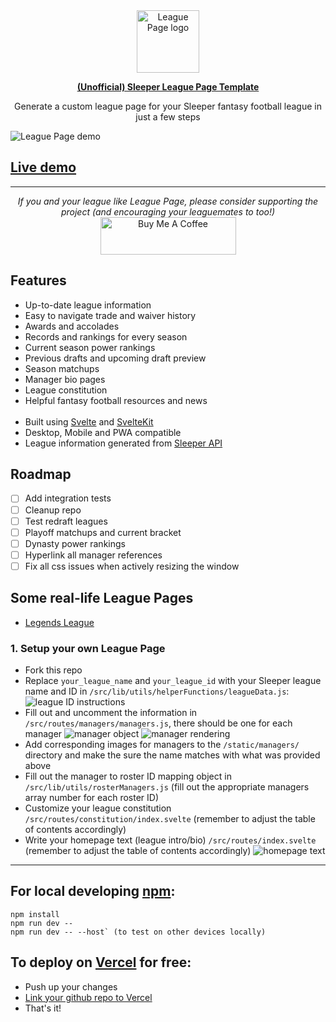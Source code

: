 <div align="center">
  <img alt="League Page logo" src="https://storage.googleapis.com/nfl-player-data/League%20Page.png" width="100px" />

  **[(Unofficial) Sleeper League Page Template](https://github.com/nmelhado/league-page/)**


Generate a custom league page for your Sleeper fantasy football league in just a few steps
</div>


![League Page demo](https://storage.googleapis.com/nfl-player-data/league-page-demo.png)

## [Live demo](https://www.legendsleagueff.com/)
-----------
<div align="center">
<i>If you and your league like League Page, please consider supporting the project (and encouraging your leaguemates to too!)</i><br>
    <a href="https://www.buymeacoffee.com/nmelhado" target="_blank"><img src="https://cdn.buymeacoffee.com/buttons/v2/default-green.png" alt="Buy Me A Coffee" style="height: 60px !important; width: 217px !important;" width="217px" height="60px" ></a>
</div>

## Features
- Up-to-date league information
- Easy to navigate trade and waiver history
- Awards and accolades
- Records and rankings for every season
- Current season power rankings
- Previous drafts and upcoming draft preview
- Season matchups
- Manager bio pages
- League constitution
- Helpful fantasy football resources and news<br><br>
- Built using [Svelte](https://svelte.dev/docs) and [SvelteKit](https://kit.svelte.dev/docs)
- Desktop, Mobile and PWA compatible 
- League information generated from [Sleeper API](https://docs.sleeper.app/)


## Roadmap
  - [ ] Add integration tests
  - [ ] Cleanup repo
  - [ ] Test redraft leagues
  - [ ] Playoff matchups and current bracket
  - [ ] Dynasty power rankings
  - [ ] Hyperlink all manager references
  - [ ] Fix all css issues when actively resizing the window
  <!-- - [x] ~~performance optimizations~~ -->

## Some real-life League Pages
- [Legends League](https://www.legendsleagueff.com/)

### 1. Setup your own League Page
- Fork this repo
- Replace `your_league_name` and `your_league_id` with your Sleeper league name and ID in `/src/lib/utils/helperFunctions/leagueData.js`:
![league ID instructions](https://storage.googleapis.com/nfl-player-data/league_id_instructions.png)
- Fill out and uncomment the information in `/src/routes/managers/managers.js`, there should be one for each manager
![manager object](https://storage.googleapis.com/nfl-player-data/managersObj.png)
![manager rendering](https://storage.googleapis.com/nfl-player-data/managerRendering.png)
- Add corresponding images for managers to the `/static/managers/` directory and make the sure the name matches with what was provided above
- Fill out the manager to roster ID mapping object in `/src/lib/utils/rosterManagers.js` (fill out the appropriate managers array number for each roster ID)
- Customize your league constitution `/src/routes/constitution/index.svelte` (remember to adjust the table of contents accordingly)
- Write your homepage text (league intro/bio) `/src/routes/index.svelte` (remember to adjust the table of contents accordingly)
![homepage text](https://storage.googleapis.com/nfl-player-data/homepage_text.png)
-----------
## For local developing [npm](https://docs.npmjs.com/getting-started/what-is-npm):

    npm install
    npm run dev --
    npm run dev -- --host` (to test on other devices locally)
## To deploy on [Vercel](https://vercel.com/) for free:
- Push up your changes
- [Link your github repo to Vercel](https://vercel.com/guides/deploying-svelte-with-vercel#step-2:-deploying-your-svelte-app-with-vercel)
- That's it!

<!-- ## Development
see [CONTRIBUTING.md](.github/CONTRIBUTING.md) -->